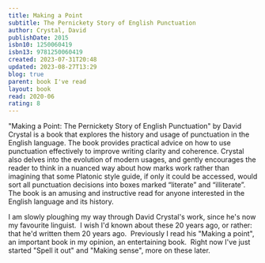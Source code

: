 ```yaml
---
title: Making a Point
subtitle: The Pernickety Story of English Punctuation
author: Crystal, David
publishDate: 2015
isbn10: 1250060419
isbn13: 9781250060419
created: 2023-07-31T20:48
updated: 2023-08-27T13:29
blog: true
parent: book I've read
layout: book
read: 2020-06
rating: 8
---
```


"Making a Point: The Pernickety Story of English Punctuation" by David Crystal is a book that explores the history and usage of punctuation in the English language. The book provides practical advice on how to use punctuation effectively to improve writing clarity and coherence. Crystal also delves into the evolution of modern usages, and gently encourages the reader to think in a nuanced way about how marks work rather than imagining that some Platonic style guide, if only it could be accessed, would sort all punctuation decisions into boxes marked “literate” and “illiterate”. The book is an amusing and instructive read for anyone interested in the English language and its history.

I am slowly ploughing my way through David Crystal's work, since he's now my favourite linguist.  I wish I'd known about these 20 years ago, or rather: that he'd written them 20 years ago.  Previously I read his "Making a point", an important book in my opinion, an entertaining book.  Right now I've just started "Spell it out" and "Making sense", more on these later.